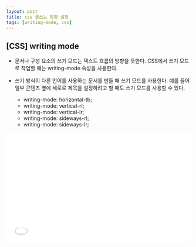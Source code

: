```yaml
---
layout: post
title: css 글쓰는 방향 설정
tags: [writing-mode, css]
---
```


## [CSS] writing mode
- 문서나 구성 요소의 쓰기 모드는 텍스트 흐름의 방향을 뜻한다. CSS에서 쓰기 모드로 작업할 때는 writing-mode 속성을 사용한다.
- 쓰기 방식이 다른 언어를 사용하는 문서를 만들 때 쓰기 모드를 사용한다. 예를 들어 일부 콘텐츠 옆에 세로로 제목을 설정하려고 할 때도 쓰기 모드를 사용할 수 있다.
  
  - writing-mode: horizontal-tb;
  - writing-mode: vertical-rl;
  - writing-mode: vertical-lr;
  - writing-mode: sideways-rl;
  - writing-mode: sideways-lr;

<iframe width="100%" height="300" src="//jsfiddle.net/uhahaha2000/upvsL4oj/49/embedded/" allowfullscreen="allowfullscreen" allowpaymentrequest frameborder="0"></iframe>

<script async src="//jsfiddle.net/uhahaha2000/upvsL4oj/29/embed/html,css,result/dark/"></script>

